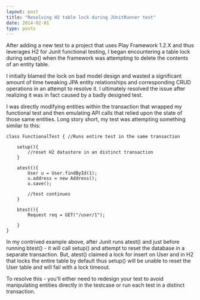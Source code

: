 ```yaml
---
layout: post
title: "Resolving H2 table lock during JUnitRunner test"
date: 2014-02-01
type: posts
---
```

After adding a new test to a project that uses Play Framework 1.2.X and thus leverages H2 for Junit functional testing, I began encountering a table lock during setup() when the framework was attempting to delete the contents of an entity table.

I initially blamed the lock on bad model design and wasted a significant amount of time tweaking JPA entity relationships and corresponding CRUD operations in an attempt to resolve it. I ultimately resolved the issue after realizing it was in fact caused by a badly designed test.

I was directly modifying entities within the transaction that wrapped my functional test and then emulating API calls that relied upon the state of those same entities. Long story short, my test was attempting something similar to this:

	class FunctionalTest { //Runs entire test in the same transaction

		setup(){
			//reset H2 datastore in an distinct transaction
		}

		atest(){
			User u = User.findById(1);
			u.address = new Address();
			u.save();

			//test continues
		}

		btest(){
			Request req = GET("/user/1");

		}
	}


In my contrived example above, after Junit runs atest() and just before running btest() - it will call setup() and attempt to reset the database in a separate transaction. But, atest() claimed a lock for insert on User and in H2 that locks the entire table by default thus setup() will be unable to reset the User table and will fail with a lock timeout.

To resolve this - you'll either need to redesign your test to avoid manipulating entities directly in the testcase or run each test in a distinct transaction.

